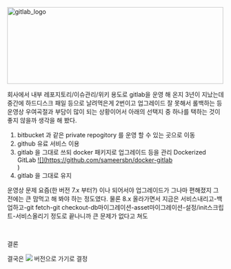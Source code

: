 
<img class="aligncenter wp-image-756" src="![](http://noizze.net/wp-content/uploads/2015/12/gitlab_logo.png)" alt="gitlab_logo" width="501" height="178" />

회사에서 내부 레포지토리/이슈관리/위키 용도로 gitlab을 운영 해 온지 3년이 지났는데 중간에 하드디스크 패일 등으로 날려먹은게 2번이고 업그레이드 잘 못해서 롤백하는 등 운영상 우여곡절과 부담이 많이 되는 상황이어서 아래의 선택지 중 하나를 택하는 것이 좋지 않을까 생각을 해 봤다.
<ol>
 	<li>bitbucket 과 같은 private repogitory 를 운영 할 수 있는 곳으로 이동</li>
 	<li>github 유료 서비스 이용</li>
 	<li>gitlab 을 그대로 쓰되 docker 패키지로 업그레이드 등을 관리 Dockerized GitLab <a href="![](https://github.com/sameersbn/docker-gitlab)" target="_blank">![](https://github.com/sameersbn/docker-gitlab</a></li>)
 	<li>gitlab 을 그대로 유지</li>
</ol>
운영상 문제
요즘(한 버전 7.x 부터?) 이나 되어서야 업그레이드가 그나마 편해졌지 그 전에는 큰 맘먹고 해 봐야 하는 정도였다. 물론 8.x 올라가면서 지금은 서비스내리고-백업하고-git fetch-git checkout-db마이그레이션-asset마이그레이션-설정/init스크립트-서비스올리기 정도로 끝나니까 큰 문제가 없다고 쳐도

&nbsp;

결론

결국은 ![](http://theterminallife.com/migrating-gitlab-to-gitlab-omnibus/) 버전으로 가기로 결정